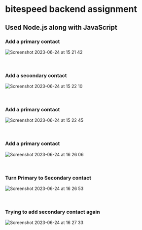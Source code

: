 # bitespeed backend assignment

## Used Node.js along with JavaScript

### Add a primary contact
![Screenshot 2023-06-24 at 15 21 42](https://github.com/deepak-bits/bitespeed/assets/40654292/4f039c1c-7b38-4986-9498-b1b6c4505aad)
\
&nbsp;
\
&nbsp;
### Add a secondary contact
![Screenshot 2023-06-24 at 15 22 10](https://github.com/deepak-bits/bitespeed/assets/40654292/0db0fe46-4298-4f37-a7bb-59408979adc6)
\
&nbsp;
\
&nbsp;
### Add a primary contact
![Screenshot 2023-06-24 at 15 22 45](https://github.com/deepak-bits/bitespeed/assets/40654292/3462d808-6491-4571-80bc-c7db0dc19f82)
\
&nbsp;
\
&nbsp;
### Add a primary contact
![Screenshot 2023-06-24 at 16 26 06](https://github.com/deepak-bits/bitespeed/assets/40654292/8aca8e90-b323-44a4-9e1b-d7397d55e0a3)
\
&nbsp;
\
&nbsp;
### Turn Primary to Secondary contact
![Screenshot 2023-06-24 at 16 26 53](https://github.com/deepak-bits/bitespeed/assets/40654292/b9fa553c-746a-422b-967c-f6264a232d5f)
\
&nbsp;
\
&nbsp;
### Trying to add secondary contact again
![Screenshot 2023-06-24 at 16 27 33](https://github.com/deepak-bits/bitespeed/assets/40654292/99396820-47f6-4dd9-8f24-169e61985683)
\
&nbsp;
\
&nbsp;

